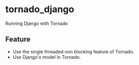 # tornado_django
Running Django with Tornado

## Feature

* Use the single threaded non blocking feature of Tornado.
* Use Django's model in Tornado.
